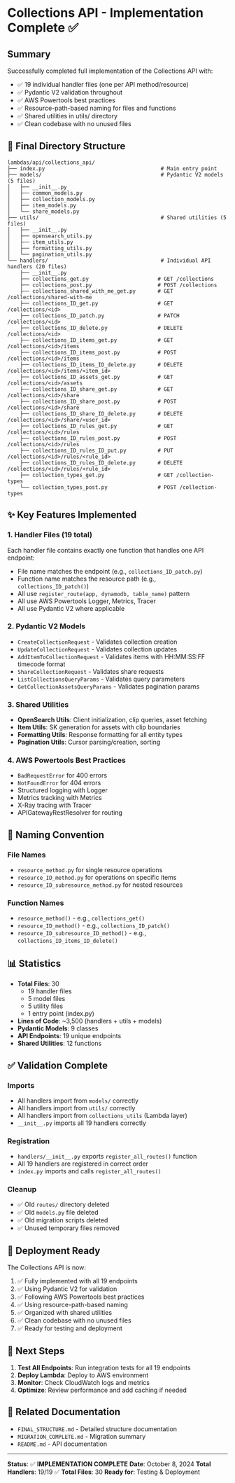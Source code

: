 # Collections API - Implementation Complete ✅

## Summary

Successfully completed full implementation of the Collections API with:

- ✅ 19 individual handler files (one per API method/resource)
- ✅ Pydantic V2 validation throughout
- ✅ AWS Powertools best practices
- ✅ Resource-path-based naming for files and functions
- ✅ Shared utilities in utils/ directory
- ✅ Clean codebase with no unused files

## 📁 Final Directory Structure

```
lambdas/api/collections_api/
├── index.py                                     # Main entry point
├── models/                                      # Pydantic V2 models (5 files)
│   ├── __init__.py
│   ├── common_models.py
│   ├── collection_models.py
│   ├── item_models.py
│   └── share_models.py
├── utils/                                       # Shared utilities (5 files)
│   ├── __init__.py
│   ├── opensearch_utils.py
│   ├── item_utils.py
│   ├── formatting_utils.py
│   └── pagination_utils.py
└── handlers/                                    # Individual API handlers (20 files)
    ├── __init__.py
    ├── collections_get.py                      # GET /collections
    ├── collections_post.py                     # POST /collections
    ├── collections_shared_with_me_get.py       # GET /collections/shared-with-me
    ├── collections_ID_get.py                   # GET /collections/<id>
    ├── collections_ID_patch.py                 # PATCH /collections/<id>
    ├── collections_ID_delete.py                # DELETE /collections/<id>
    ├── collections_ID_items_get.py             # GET /collections/<id>/items
    ├── collections_ID_items_post.py            # POST /collections/<id>/items
    ├── collections_ID_items_ID_delete.py       # DELETE /collections/<id>/items/<item_id>
    ├── collections_ID_assets_get.py            # GET /collections/<id>/assets
    ├── collections_ID_share_get.py             # GET /collections/<id>/share
    ├── collections_ID_share_post.py            # POST /collections/<id>/share
    ├── collections_ID_share_ID_delete.py       # DELETE /collections/<id>/share/<user_id>
    ├── collections_ID_rules_get.py             # GET /collections/<id>/rules
    ├── collections_ID_rules_post.py            # POST /collections/<id>/rules
    ├── collections_ID_rules_ID_put.py          # PUT /collections/<id>/rules/<rule_id>
    ├── collections_ID_rules_ID_delete.py       # DELETE /collections/<id>/rules/<rule_id>
    ├── collection_types_get.py                 # GET /collection-types
    └── collection_types_post.py                # POST /collection-types
```

## ✨ Key Features Implemented

### 1. Handler Files (19 total)

Each handler file contains exactly one function that handles one API endpoint:

- File name matches the endpoint (e.g., `collections_ID_patch.py`)
- Function name matches the resource path (e.g., `collections_ID_patch()`)
- All use `register_route(app, dynamodb, table_name)` pattern
- All use AWS Powertools Logger, Metrics, Tracer
- All use Pydantic V2 where applicable

### 2. Pydantic V2 Models

- `CreateCollectionRequest` - Validates collection creation
- `UpdateCollectionRequest` - Validates collection updates
- `AddItemToCollectionRequest` - Validates items with HH:MM:SS:FF timecode format
- `ShareCollectionRequest` - Validates share requests
- `ListCollectionsQueryParams` - Validates query parameters
- `GetCollectionAssetsQueryParams` - Validates pagination params

### 3. Shared Utilities

- **OpenSearch Utils**: Client initialization, clip queries, asset fetching
- **Item Utils**: SK generation for assets with clip boundaries
- **Formatting Utils**: Response formatting for all entity types
- **Pagination Utils**: Cursor parsing/creation, sorting

### 4. AWS Powertools Best Practices

- `BadRequestError` for 400 errors
- `NotFoundError` for 404 errors
- Structured logging with Logger
- Metrics tracking with Metrics
- X-Ray tracing with Tracer
- APIGatewayRestResolver for routing

## 🎯 Naming Convention

### File Names

- `resource_method.py` for single resource operations
- `resource_ID_method.py` for operations on specific items
- `resource_ID_subresource_method.py` for nested resources

### Function Names

- `resource_method()` - e.g., `collections_get()`
- `resource_ID_method()` - e.g., `collections_ID_patch()`
- `resource_ID_subresource_ID_method()` - e.g., `collections_ID_items_ID_delete()`

## 📊 Statistics

- **Total Files**: 30
  - 19 handler files
  - 5 model files
  - 5 utility files
  - 1 entry point (index.py)
- **Lines of Code**: ~3,500 (handlers + utils + models)
- **Pydantic Models**: 9 classes
- **API Endpoints**: 19 unique endpoints
- **Shared Utilities**: 12 functions

## ✅ Validation Complete

### Imports

- All handlers import from `models/` correctly
- All handlers import from `utils/` correctly
- All handlers import from `collections_utils` (Lambda layer)
- `__init__.py` imports all 19 handlers correctly

### Registration

- `handlers/__init__.py` exports `register_all_routes()` function
- All 19 handlers are registered in correct order
- `index.py` imports and calls `register_all_routes()`

### Cleanup

- ✅ Old `routes/` directory deleted
- ✅ Old `models.py` file deleted
- ✅ Old migration scripts deleted
- ✅ Unused temporary files removed

## 🚀 Deployment Ready

The Collections API is now:

1. ✅ Fully implemented with all 19 endpoints
2. ✅ Using Pydantic V2 for validation
3. ✅ Following AWS Powertools best practices
4. ✅ Using resource-path-based naming
5. ✅ Organized with shared utilities
6. ✅ Clean codebase with no unused files
7. ✅ Ready for testing and deployment

## 📝 Next Steps

1. **Test All Endpoints**: Run integration tests for all 19 endpoints
2. **Deploy Lambda**: Deploy to AWS environment
3. **Monitor**: Check CloudWatch logs and metrics
4. **Optimize**: Review performance and add caching if needed

## 🔗 Related Documentation

- `FINAL_STRUCTURE.md` - Detailed structure documentation
- `MIGRATION_COMPLETE.md` - Migration summary
- `README.md` - API documentation

---

**Status**: ✅ **IMPLEMENTATION COMPLETE**
**Date**: October 8, 2024
**Total Handlers**: 19/19 ✅
**Total Files**: 30
**Ready for**: Testing & Deployment
